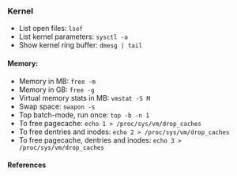 
### Kernel

- List open files: `lsof`
- List kernel parameters: `sysctl -a`
- Show kernel ring buffer: `dmesg | tail`

#### Memory:

- Memory in MB: `free -m`  
- Memory in GB: `free -g`
- Virtual memory stats in MB: `vmstat -S M`  
- Swap space: `swapon -s`  
- Top batch-mode, run once: `top -b -n 1`  
- To free pagecache: `echo 1 > /proc/sys/vm/drop_caches`
- To free dentries and inodes: `echo 2 > /proc/sys/vm/drop_caches`
- To free pagecache, dentries and inodes: `echo 3 > /proc/sys/vm/drop_caches`

#### References


